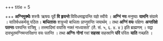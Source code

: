 +++
title = 5

+++
**अग्निमुक्थैः** शस्त्रैः ऋषयः पूर्वे **वि** **हृयन्ते** विविधमाह्वयन्ति यज्ञे स्वीये । **अग्निं** **नरः** मनुष्याः **यामनि** संग्रामे । यातिर्वधकर्मसु पठितः। **बाधितासः** शत्रुभ्यो बाधिताः प्राप्नुवन्ति जयार्थम् । तथा **अग्निं** **वयः** पक्षिणः **अन्तरिक्षे** **पतन्तः** पश्यन्ति रात्रिषु । तस्मादिमां वयांसि  नक्तं नाध्यासते' (तै. सं. ५, ६. ४. ४ ) इति ब्राह्मणम् । यद्वा दावभूतमग्निमन्तरिक्षगा वयः पतन्ति । तथा **अग्निः** **गोनां** गवां **सहस्रा** सहस्राणि **परि** परितः **याति** गच्छति ।